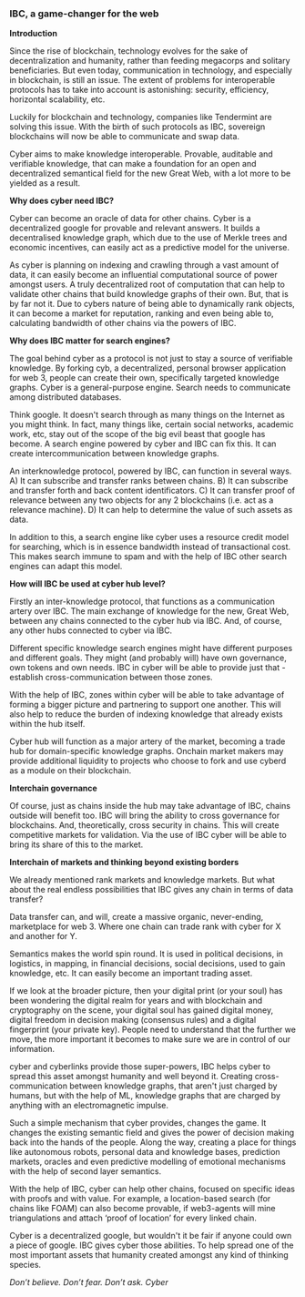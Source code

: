 ### IBC, a game-changer for the web

**Introduction**

Since the rise of blockchain, technology evolves for the sake of decentralization and humanity, rather than feeding megacorps and solitary beneficiaries. But even today, communication in technology, and especially in blockchain, is still an issue. The extent of problems for interoperable protocols has to take into account is astonishing: security, efficiency, horizontal scalability, etc.

Luckily for blockchain and technology, companies like Tendermint are solving this issue. With the birth of such protocols as IBC, sovereign blockchains will now be able to communicate and swap data.

Cyber aims to make knowledge interoperable. Provable, auditable and verifiable knowledge, that can make a foundation for an open and decentralized semantical field for the new Great Web, with a lot more to be yielded as a result.

**Why does cyber need IBC?**

Cyber can become an oracle of data for other chains. Cyber is a decentralized google for provable and relevant answers. It builds a decentralised knowledge graph, which due to the use of Merkle trees and economic incentives, can easily act as a predictive model for the universe.

As cyber is planning on indexing and crawling through a vast amount of data, it can easily become an influential computational source of power amongst users. A truly decentralized root of computation that can help to validate other chains that build knowledge graphs of their own. But, that is by far not it. Due to cybers nature of being able to dynamically rank objects, it can become a market for reputation, ranking and even being able to, calculating bandwidth of other chains via the powers of IBC.

**Why does IBC matter for search engines?**

The goal behind cyber as a protocol is not just to stay a source of verifiable knowledge. By forking cyb, a decentralized, personal browser application for web 3, people can create their own, specifically targeted knowledge graphs. Cyber is a general-purpose engine. Search needs to communicate among distributed databases.

Think google. It doesn't search through as many things on the Internet as you might think. In fact, many things like, certain social networks, academic work, etc, stay out of the scope of the big evil beast that google has become. A search engine powered by cyber and IBC can fix this. It can create intercommunication between knowledge graphs.

An interknowledge protocol, powered by IBC, can function in several ways. A) It can subscribe and transfer ranks between chains. B) It can subscribe and transfer forth and back content identificators. C) It can transfer proof of relevance between any two objects for any 2 blockchains (i.e. act as a relevance machine). D) It can help to determine the value of such assets as data.

In addition to this, a search engine like cyber uses a resource credit model for searching, which is in essence bandwidth instead of transactional cost. This makes search immune to spam and with the help of IBC other search engines can adapt this model.

**How will IBC be used at cyber hub level?**

Firstly an inter-knowledge protocol, that functions as a communication artery over IBC. The main exchange of knowledge for the new, Great Web, between any chains connected to the cyber hub via IBC. And, of course, any other hubs connected to cyber via IBC.

Different specific knowledge search engines might have different purposes and different goals. They might (and probably will) have own governance, own tokens and own needs. IBC in cyber will be able to provide just that - establish cross-communication between those zones.

With the help of IBC, zones within cyber will be able to take advantage of forming a bigger picture and partnering to support one another. This will also help to reduce the burden of indexing knowledge that already exists within the hub itself.

Cyber hub will function as a major artery of the market, becoming a trade hub for domain-specific knowledge graphs. Onchain market makers may provide additional liquidity to projects who choose to fork and use cyberd as a module on their blockchain.

**Interchain governance**

Of course, just as chains inside the hub may take advantage of IBC, chains outside will benefit too. IBC will bring the ability to cross governance for blockchains. And, theoretically, cross security in chains. This will create competitive markets for validation. Via the use of IBC cyber will be able to bring its share of this to the market.

**Interchain of markets and thinking beyond existing borders**

We already mentioned rank markets and knowledge markets. But what about the real endless possibilities that IBC gives any chain in terms of data transfer?

Data transfer can, and will, create a massive organic, never-ending, marketplace for web 3. Where one chain can trade rank with cyber for X and another for Y.

Semantics makes the world spin round. It is used in political decisions, in logistics, in mapping, in financial decisions, social decisions, used to gain knowledge, etc. It can easily become an important trading asset.

If we look at the broader picture, then your digital print (or your soul) has been wondering the digital realm for years and with blockchain and cryptography on the scene, your digital soul has gained digital money, digital freedom in decision making (consensus rules) and a digital fingerprint (your private key). People need to understand that the further we move, the more important it becomes to make sure we are in control of our information.

cyber and cyberlinks provide those super-powers, IBC helps cyber to spread this asset amongst humanity and well beyond it. Creating cross-communication between knowledge graphs, that aren't just charged by humans, but with the help of ML, knowledge graphs that are charged by anything with an electromagnetic impulse.

Such a simple mechanism that cyber provides, changes the game. It changes the existing semantic field and gives the power of decision making back into the hands of the people. Along the way, creating a place for things like autonomous robots, personal data and knowledge bases, prediction markets, oracles and even predictive modelling of emotional mechanisms with the help of second layer semantics.

With the help of IBC, cyber can help other chains, focused on specific ideas with proofs and with value. For example, a location-based search (for chains like FOAM) can also become provable, if web3-agents will mine triangulations and attach ‘proof of location’ for every linked chain.

Cyber is a decentralized google, but wouldn't it be fair if anyone could own a piece of google. IBC gives cyber those abilities. To help spread one of the most important assets that humanity created amongst any kind of thinking species.

_Don’t believe. Don’t fear. Don’t ask. Cyber_
